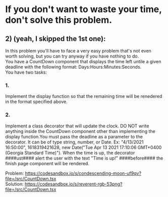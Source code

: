 # If you don't want to waste your time, don't solve this problem.

## 2) (yeah, I skipped the 1st one):<br />
In this problem you'll have to face a very easy problem that's not even worth solving, but you can try anyway if you have nothing to do.<br />
You have a CountDown component that displays the time left untile a given deadline with the following format: Days:Hours:Minutes:Seconds.<br >
You have two tasks:<br/>
### 1.<br />
Implement the display function so that the remaining time will be renedered in the format specified above.
### 2.<br />
Implement a class decorator that will update the clock. DO NOT write anything inside the CountDown component other than implementing the display function.You must pass the deadline as a parameter to the decorator. It can be of type string, number, or Date. Ex: "4/13/2021 16:50:00", 1618319421628, new Date("Tue Apr 13 2021 17:10:06 GMT+0400 (Georgia Standard Time)"). When the time is up, the decorator ####ust#### alert the user with the text "Time is up!" ####before#### the finish page component will be rendered.

Problem:
https://codesandbox.io/s/condescending-moon-uf9qv?file=/src/CountDown.tsx
<br />
Solution:
https://codesandbox.io/s/reverent-rgb-53png?file=/src/CountDown.tsx
<br />
